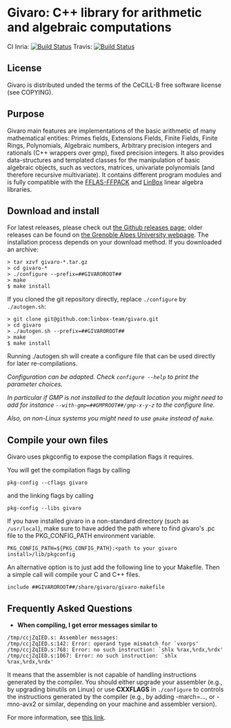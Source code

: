 # Givaro: C++ library for arithmetic and algebraic computations

CI Inria: [![Build Status](https://ci.inria.fr/linbox/buildStatus/icon?job=Givaro)](https://ci.inria.fr/linbox/job/Givaro)
Travis: [![Build Status](https://travis-ci.org/linbox-team/givaro.svg?branch=master)](https://travis-ci.org/linbox-team/givaro/)

## License
Givaro is distributed unded the terms of the CeCILL-B free software
license (see COPYING).


## Purpose
Givaro main features are implementations of the basic arithmetic of
many mathematical entities: Primes fields, Extensions Fields, Finite
Fields, Finite Rings, Polynomials, Algebraic numbers, Arbitrary
precision integers and rationals (C++ wrappers over gmp), fixed
precision integers.
It also provides data-structures and templated classes for the
manipulation of basic algebraic objects, such as vectors, matrices,
univariate polynomials (and therefore recursive multivariate).
It contains different program modules and is fully compatible with the
[FFLAS-FFPACK](http://linbox-team.github.io/fflas-ffpack) and
[LinBox](http://linalg.org) linear algebra libraries.


## Download and install

For latest releases, please check out [the Github releases page](https://github.com/linbox-team/givaro/releases); older releases can be found on [the Grenoble Alpes University webpage](https://casys.gricad-pages.univ-grenoble-alpes.fr/givaro).
The installation process depends on your download method. If you downloaded an archive:

```
> tar xzvf givaro-*.tar.gz
> cd givaro-*
> ./configure --prefix=##GIVAROROOT##
> make
$ make install
```

If you cloned the git repository directly, replace `./configure` by `./autogen.sh`:
```
> git clone git@github.com:linbox-team/givaro.git
> cd givaro
> ./autogen.sh --prefix=##GIVAROROOT##
> make
$ make install
```
Running ./autogen.sh will create a configure file that can be used directly for later re-compilations.

*Configuration can be adapted. Check `configure --help` to print the parameter choices.*

*In particular if GMP is not installed to the default location you might need to add for instance `--with-gmp=##GMPROOT##/gmp-x-y-z` to the configure line.*

*Also, on non-Linux systems you might need to use `gmake` instead of `make`.*

## Compile your own files

Givaro uses pkgconfig to expose the compilation flags it requires.

You will get the compilation flags by calling
```
pkg-config --cflags givaro
```
and the linking flags by calling
```
pkg-config --libs givaro
```

If you have installed givaro in a non-standard directory (such as `/usr/local`), make sure to have added the path where to find givaro's .pc file to the PKG_CONFIG_PATH environment variable.
```
PKG_CONFIG_PATH=${PKG_CONFIG_PATH}:<path to your givaro install>/lib/pkgconfig
```

An alternative option is to just add the following line to your Makefile. Then a simple call will compile your C and C++ files.
```
include ##GIVAROROOT##/share/givaro/givaro-makefile
```


## Frequently Asked Questions

- **When compiling, I get error messages similar to**
```
/tmp/ccjZqIED.s: Assembler messages:
/tmp/ccjZqIED.s:142: Error: operand type mismatch for `vxorps'
/tmp/ccjZqIED.s:768: Error: no such instruction: `shlx %rax,%rdx,%rdx'
/tmp/ccjZqIED.s:1067: Error: no such instruction: `shlx %rax,%rdx,%rdx'
```


It means that the assembler is not capable of handling instructions generated by
the compiler. You should either upgrade your assembler (e.g., by upgrading
binutils on Linux) or use **CXXFLAGS** in `./configure` to controls the
instructions generated by the compiler (e.g., by adding -march=..., or
-mno-avx2 or similar, depending on your machine and assembler version).

For more information, see [this link](https://stackoverflow.com/a/51506666).
